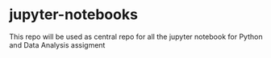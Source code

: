 # jupyter-notebooks
This repo will be used as central repo for all the jupyter notebook for Python and Data Analysis assigment
